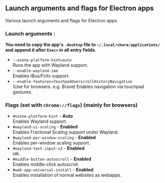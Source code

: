 ## Launch arguments and flags for Electron apps
Various launch arguments and flags for 
Electron apps.

### Launch arguments :
**You need to copy the app's `.desktop` file to `~/.local/share/applications/` and append it after `Exec=` in all entry fields.**

- `--ozone-platform-hint=auto` <br>
Runs the app with Wayland support.
- `--enable-wayland-ime` <br>
Enables iBus/Fcitx support.
- `--enable-features=TouchpadOverscrollHistoryNavigation` <br>
(Use for browsers. e.g. Brave)
Enables navigation via touchpad gestures.

### Flags (set with `chrome://flags`) (mainly for browsers)

- `#ozone-platform-hint` - **Auto** <br>
Enables Wayland support.
- `#wayland-ui-scaling` - **Enabled** <br>
Enables Fractional Scaling support under Wayland.
- `#wayland-per-window-scaling` - **Enabled** <br>
Enables per-window scaling support.
- `#wayland-text-input-v3` - **Enabled** <br>
idk.
- `#middle-button-autoscroll` - **Enabled** <br>
Enables middle-click autoscroll.
- `#web-app-universal-install` - **Enabled** <br>
Enables installation of normal websites as webapps.